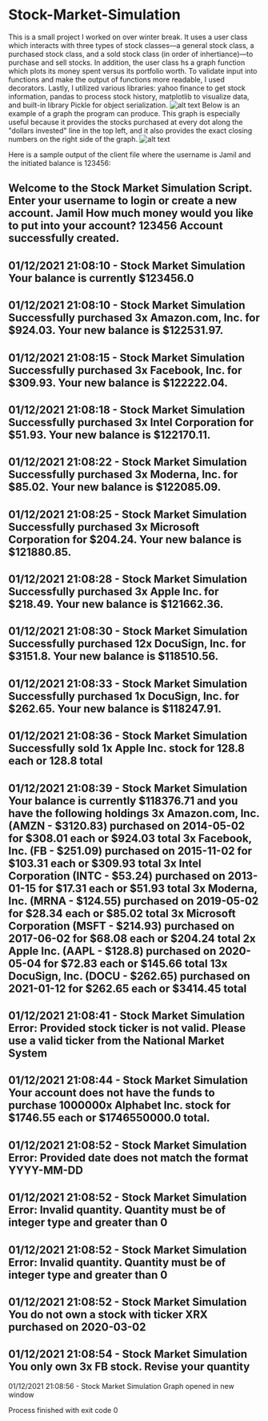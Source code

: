 # Stock-Market-Simulation
This is a small project I worked on over winter break. It uses a user class which interacts with three types of stock classes—a general stock class, a purchased stock class, and a sold stock class (in order of inhertiance)—to purchase and sell stocks. In addition, the user class hs a graph function which plots its money spent versus its portfolio worth. To validate input into functions and make the output of functions more readable, I used decorators. Lastly, I utilized various libraries: yahoo finance to get stock information, pandas to process stock history, matplotlib to visualize data, and built-in library Pickle for object serialization.
![alt text](https://cdn.discordapp.com/attachments/752243157475000473/798807892420853760/StockSim.png)
Below is an example of a graph the program can produce. This graph is especially useful because it provides the stocks purchased at every dot along the "dollars invested" line in the top left, and it also provides the exact closing numbers on the right side of the graph.
![alt text](https://cdn.discordapp.com/attachments/752243157475000473/798782787788210226/StockMarketSimulationSampleGraph.png)

Here is a sample output of the client file where the username is Jamil and the initiated balance is 123456:

Welcome to the Stock Market Simulation Script. Enter your username to login or create a new account. Jamil
How much money would you like to put into your account? 123456
Account successfully created.
-
01/12/2021 21:08:10 - Stock Market Simulation
Your balance is currently $123456.0
-
01/12/2021 21:08:10 - Stock Market Simulation
Successfully purchased 3x Amazon.com, Inc. for $924.03. Your new balance is $122531.97.
-
01/12/2021 21:08:15 - Stock Market Simulation
Successfully purchased 3x Facebook, Inc. for $309.93. Your new balance is $122222.04.
-
01/12/2021 21:08:18 - Stock Market Simulation
Successfully purchased 3x Intel Corporation for $51.93. Your new balance is $122170.11.
-
01/12/2021 21:08:22 - Stock Market Simulation
Successfully purchased 3x Moderna, Inc. for $85.02. Your new balance is $122085.09.
-
01/12/2021 21:08:25 - Stock Market Simulation
Successfully purchased 3x Microsoft Corporation for $204.24. Your new balance is $121880.85.
-
01/12/2021 21:08:28 - Stock Market Simulation
Successfully purchased 3x Apple Inc. for $218.49. Your new balance is $121662.36.
-
01/12/2021 21:08:30 - Stock Market Simulation
Successfully purchased 12x DocuSign, Inc. for $3151.8. Your new balance is $118510.56.
-
01/12/2021 21:08:33 - Stock Market Simulation
Successfully purchased 1x DocuSign, Inc. for $262.65. Your new balance is $118247.91.
-
01/12/2021 21:08:36 - Stock Market Simulation
Successfully sold 1x Apple Inc. stock for 128.8 each or 128.8 total
-
01/12/2021 21:08:39 - Stock Market Simulation
Your balance is currently $118376.71 and you have the following holdings
3x Amazon.com, Inc. (AMZN - $3120.83) purchased on 2014-05-02 for $308.01 each or $924.03 total
3x Facebook, Inc. (FB - $251.09) purchased on 2015-11-02 for $103.31 each or $309.93 total
3x Intel Corporation (INTC - $53.24) purchased on 2013-01-15 for $17.31 each or $51.93 total
3x Moderna, Inc. (MRNA - $124.55) purchased on 2019-05-02 for $28.34 each or $85.02 total
3x Microsoft Corporation (MSFT - $214.93) purchased on 2017-06-02 for $68.08 each or $204.24 total
2x Apple Inc. (AAPL - $128.8) purchased on 2020-05-04 for $72.83 each or $145.66 total
13x DocuSign, Inc. (DOCU - $262.65) purchased on 2021-01-12 for $262.65 each or $3414.45 total
-
01/12/2021 21:08:41 - Stock Market Simulation
Error: Provided stock ticker is not valid. Please use a valid ticker from the National Market System
-
01/12/2021 21:08:44 - Stock Market Simulation
Your account does not have the funds to purchase 1000000x Alphabet Inc. stock for $1746.55 each or $1746550000.0 total.
-
01/12/2021 21:08:52 - Stock Market Simulation
Error: Provided date does not match the format YYYY-MM-DD
-
01/12/2021 21:08:52 - Stock Market Simulation
Error: Invalid quantity. Quantity must be of integer type and greater than 0
-
01/12/2021 21:08:52 - Stock Market Simulation
Error: Invalid quantity. Quantity must be of integer type and greater than 0
-
01/12/2021 21:08:52 - Stock Market Simulation
You do not own a stock with ticker XRX purchased on 2020-03-02
-
01/12/2021 21:08:54 - Stock Market Simulation
You only own 3x FB stock. Revise your quantity
-
01/12/2021 21:08:56 - Stock Market Simulation
Graph opened in new window

Process finished with exit code 0
